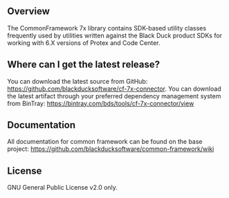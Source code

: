 ## Overview ##
The CommonFramework 7x library contains SDK-based utility classes frequently used by utilities written against the Black Duck product SDKs for working with 6.X versions of Protex and Code Center.

## Where can I get the latest release? ##
You can download the latest source from GitHub: https://github.com/blackducksoftware/cf-7x-connector. 
You can download the latest artifact through your preferred dependency management system from BinTray: https://bintray.com/bds/tools/cf-7x-connector/view

## Documentation ##

All documentation for common framework can be found on the base project:  https://github.com/blackducksoftware/common-framework/wiki

## License ##
GNU General Public License v2.0 only.

